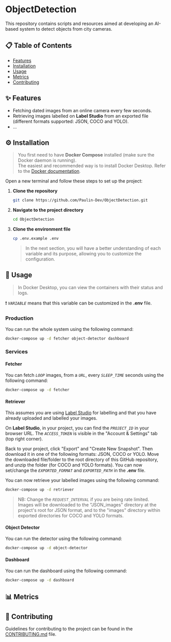 # ObjectDetection
This repository contains scripts and resources aimed at developing an AI-based system to detect objects from city cameras.

## 📋 Table of Contents
- [Features](#-features)
- [Installation](#%EF%B8%8F-installation)
- [Usage](#-usage)
- [Metrics](#-metrics)
- [Contributing](#-contributing)


## ✨ Features
- Fetching dated images from an online camera every few seconds.
- Retrieving images labelled on **Label Studio** from an exported file (different formats supported: JSON, COCO and YOLO).
- ...


## ⚙️ Installation 

> You first need to have **Docker Compose** installed (make sure the Docker daemon is running).  
> The easiest and recommended way is to install Docker Desktop. Refer to the [Docker documentation](https://docs.docker.com/get-docker/).

Open a new terminal and follow these steps to set up the project:

1. **Clone the repository**  
    ```bash
    git clone https://github.com/Paulin-Dev/ObjectDetection.git
    ```

2. **Navigate to the project directory**  
    ```bash
    cd ObjectDetection
    ```

3. **Clone the environment file**  
    ```bash
    cp .env.example .env
    ```
    > In the next section, you will have a better understanding of each variable and its purpose, allowing you to customize the configuration.


## 🚀 Usage 
> In Docker Desktop, you can view the containers with their status and logs.

❗ *`VARIABLE`* means that this variable can be customized in the **.env** file.

### Production
You can run the whole system using the following command:
```bash
docker-compose up -d fetcher object-detector dashboard
```
### Services

#### Fetcher
You can fetch *`LOOP`* images, from a *`URL`*, every *`SLEEP_TIME`* seconds using the following command:
```bash
docker-compose up -d fetcher
```

#### Retriever
This assumes you are using [Label Studio](https://labelstud.io/) for labelling and that you have already uploaded and labelled your images.

On **Label Studio**, in your project, you can find the *`PROJECT_ID`* in your browser URL. The *`ACCESS_TOKEN`* is visible in the "Account & Settings" tab (top right corner).

Back to your project, click "Export" and "Create New Snapshot". Then download it in one of the following formats: JSON, COCO or YOLO.
Move the downloaded file/folder to the root directory of this GitHub repository, and unzip the folder (for COCO and YOLO formats). You can now set/change the *`EXPORTED_FORMAT`* and *`EXPORTED_PATH`* in the **.env** file.

You can now retrieve your labelled images using the following command:
```bash
docker-compose up -d retriever
```
> NB: Change the *`REQUEST_INTERVAL`* if you are being rate limited.  
> Images will be downloaded to the "JSON_images" directory at the project's root for JSON format, and to the "images" directory within exported directories for COCO and YOLO formats.

#### Object Detector
You can run the detector using the following command:
```bash
docker-compose up -d object-detector
```

#### Dashboard
You can run the dashboard using the following command:
```bash
docker-compose up -d dashboard
```

## 📊 Metrics
<!-- 
|     Model                            | IoU  | Precision | Recall | F1 Score | AP | mAP<sup>50</sup>  | 
| ------------------------------------ | :--: | :-------: | :----: | :------: | :---: | :---: | 
| YOLOv10                              | 0.85 |   0.90    |  0.87  |   0.80   |
| Faster R-CNN                         | 0.90 |   0.85    |  0.87  |   0.85   |
| SSD (Single Shot MultiBox Detector)  | 0.80 |   0.95    |  0.87  |   0.75   |
| Haar Cascade Classifier              | 0.75 |   0.80    |  0.77  |   0.70   |
| MMOD (max-margin object-detection)   | 0.85 |   0.90    |  0.87  |   0.80   | -->


## 🤝 Contributing 
Guidelines for contributing to the project can be found in the [CONTRIBUTING.md](https://github.com/Paulin-Dev/ObjectDetection/blob/main/docs/CONTRIBUTING.md) file.
